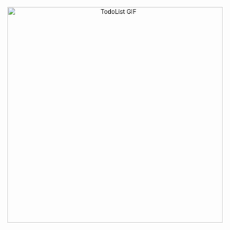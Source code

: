 <p align="center">
  <img src="https://github.com/user-attachments/assets/8a174cf7-0fed-4bf2-acd8-8edcd9848e2f" width="500" height="auto" alt="TodoList GIF">
</p>
